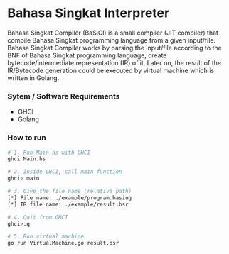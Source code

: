 # Bahasa Singkat Interpreter

Bahasa Singkat Compiler (BaSiCl) is a small compiler (JIT compiler) that compile Bahasa Singkat programming language from a given input/file.
Bahasa Singkat Compiler works by parsing the input/file according to the BNF of Bahasa Singkat programming language, create bytecode/intermediate representation (IR) of it.
Later on, the result of the IR/Bytecode generation could be executed by virtual machine which is written in Golang.

### Sytem / Software Requirements

* GHCI
* Golang

### How to run

```sh
# 1. Run Main.hs with GHCI
ghci Main.hs

# 2. Inside GHCI, call main function
ghci> main

# 3. Give the file name (relative path)
[*] File name: ./example/program.basing
[*] IR file name: ./example/result.bsr

# 4. Quit from GHCI
ghci>:q

# 5. Run virtual machine
go run VirtualMachine.go result.bsr
```
